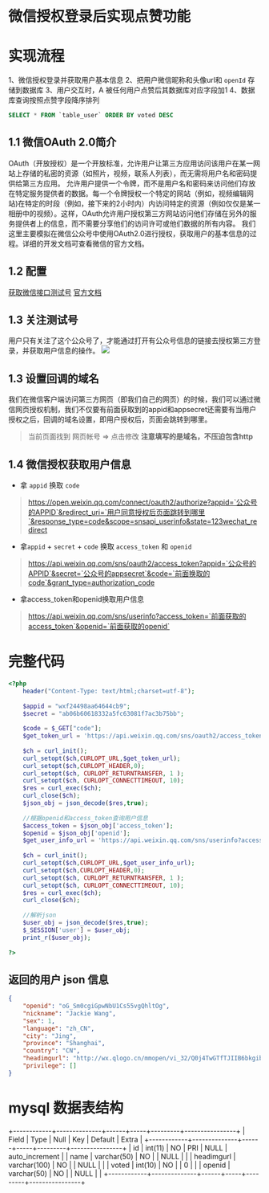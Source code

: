 # 微信授权登录后实现点赞功能

# 实现流程

1、微信授权登录并获取用户基本信息
2、把用户微信昵称和头像url和 `openId` 存储到数据库
3、用户交互时，A 被任何用户点赞后其数据库对应字段加1
4、数据库查询按照点赞字段降序排列

```sql
SELECT * FROM `table_user` ORDER BY voted DESC
```

## 1.1 微信OAuth 2.0简介
OAuth（开放授权）是一个开放标准，允许用户让第三方应用访问该用户在某一网站上存储的私密的资源（如照片，视频，联系人列表），而无需将用户名和密码提供给第三方应用。
允许用户提供一个令牌，而不是用户名和密码来访问他们存放在特定服务提供者的数据。每一个令牌授权一个特定的网站（例如，视频编辑网站)在特定的时段（例如，接下来的2小时内）内访问特定的资源（例如仅仅是某一相册中的视频）。这样，OAuth允许用户授权第三方网站访问他们存储在另外的服务提供者上的信息，而不需要分享他们的访问许可或他们数据的所有内容。
我们这里主要模拟在微信公众号中使用OAuth2.0进行授权，获取用户的基本信息的过程。详细的开发文档可查看微信的官方文档。

## 1.2 配置
[获取微信接口测试号](https://mp.weixin.qq.com/debug/cgi-bin/sandboxinfo?action=showinfo&t=sandbox/index)
[官方文档](http://mp.weixin.qq.com/wiki/14/89b871b5466b19b3efa4ada8e577d45e.html)

## 1.3 关注测试号
用户只有关注了这个公众号了，才能通过打开有公众号信息的链接去授权第三方登录，并获取用户信息的操作。
![](http://images2015.cnblogs.com/blog/731178/201601/731178-20160114201853350-2117066660.png)

## 1.3 设置回调的域名
我们在微信客户端访问第三方网页（即我们自己的网页）的时候，我们可以通过微信网页授权机制，我们不仅要有前面获取到的appid和appsecret还需要有当用户授权之后，回调的域名设置，即用户授权后，页面会跳转到哪里。
> 当前页面找到 网页帐号 => 点击修改
**注意填写的是域名，不压迫包含http**

## 1.4 微信授权获取用户信息
- 拿 `appid` 换取 `code`
> https://open.weixin.qq.com/connect/oauth2/authorize?appid=`公众号的APPID`&redirect_uri=`用户同意授权后页面跳转到哪里`&response_type=code&scope=snsapi_userinfo&state=123wechat_redirect

- 拿`appid` + `secret` + `code` 换取 `access_token` 和 `openid`
> https://api.weixin.qq.com/sns/oauth2/access_token?appid=`公众号的APPID`&secret=`公众号的appsecret`&code=`前面换取的code`&grant_type=authorization_code

- 拿access_token和openid换取用户信息
> https://api.weixin.qq.com/sns/userinfo?access_token=`前面获取的access_token`&openid=`前面获取的openid`

# 完整代码
```php
<?php  
    header("Content-Type: text/html;charset=utf-8");
    
    $appid = "wxf24498aa64644cb9";  
    $secret = "ab06b60618332a5fc63081f7ac3b75bb";  
    
    $code = $_GET["code"];  
    $get_token_url = 'https://api.weixin.qq.com/sns/oauth2/access_token?appid='.$appid.'&secret='.$secret.'&code='.$code.'&grant_type=authorization_code';  
      
    $ch = curl_init();  
    curl_setopt($ch,CURLOPT_URL,$get_token_url);  
    curl_setopt($ch,CURLOPT_HEADER,0);  
    curl_setopt($ch, CURLOPT_RETURNTRANSFER, 1 );  
    curl_setopt($ch, CURLOPT_CONNECTTIMEOUT, 10);  
    $res = curl_exec($ch);  
    curl_close($ch);  
    $json_obj = json_decode($res,true);  
      
    //根据openid和access_token查询用户信息  
    $access_token = $json_obj['access_token'];  
    $openid = $json_obj['openid'];  
    $get_user_info_url = 'https://api.weixin.qq.com/sns/userinfo?access_token='.$access_token.'&openid='.$openid.'&lang=zh_CN';  
      
    $ch = curl_init();  
    curl_setopt($ch,CURLOPT_URL,$get_user_info_url);  
    curl_setopt($ch,CURLOPT_HEADER,0);  
    curl_setopt($ch, CURLOPT_RETURNTRANSFER, 1 );  
    curl_setopt($ch, CURLOPT_CONNECTTIMEOUT, 10);  
    $res = curl_exec($ch);  
    curl_close($ch);
      
    //解析json  
    $user_obj = json_decode($res,true);  
    $_SESSION['user'] = $user_obj;  
    print_r($user_obj);  
  
?>  
```

## 返回的用户 json 信息
```json
{
    "openid": "oG_Sm0cgiGpwNbU1Cs55vgQhltOg",
    "nickname": "Jackie Wang",
    "sex": 1,
    "language": "zh_CN",
    "city": "Jing",
    "province": "Shanghai",
    "country": "CN",
    "headimgurl": "http://wx.qlogo.cn/mmopen/vi_32/Q0j4TwGTfTJIIB6bkgib26cibDg2b8vkoks4IE74P6R3GLNaFcJz4jPWXQy5gAQGtaJzauJicrm6ibsKlqe9tt9DCA/0",
    "privilege": []
}
```
# mysql 数据表结构
+------------+--------------+------+-----+---------+----------------+
| Field      | Type         | Null | Key | Default | Extra          |
+------------+--------------+------+-----+---------+----------------+
| id         | int(11)      | NO   | PRI | NULL    | auto_increment |
| name       | varchar(50)  | NO   |     | NULL    |                |
| headimgurl | varchar(100) | NO   |     | NULL    |                |
| voted      | int(10)      | NO   |     | 0       |                |
| openid     | varchar(50)  | NO   |     | NULL    |                |
+------------+--------------+------+-----+---------+----------------+





